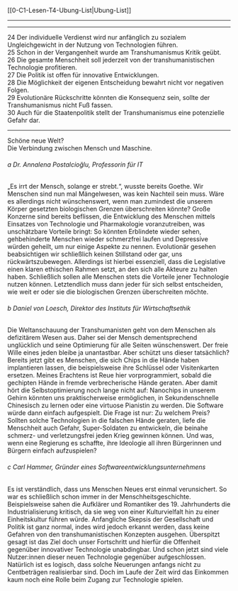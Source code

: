 [[0-C1-Lesen-T4-Ubung-List|Ubung-List]]

---


---

24 Der individuelle Verdienst wird nur anfänglich zu sozialem Ungleichgewicht in der Nutzung von Technologien führen.  
25 Schon in der Vergangenheit wurde am Transhumanismus Kritik geübt.  
26 Die gesamte Menschheit soll jederzeit von der transhumanistischen Technologie profitieren.  
27 Die Politik ist offen für innovative Entwicklungen.  
28 Die Möglichkeit der eigenen Entscheidung bewahrt nicht vor negativen Folgen.  
29 Evolutionäre Rückschritte könnten die Konsequenz sein, sollte der Transhumanismus nicht Fuß fassen.  
30 Auch für die Staatenpolitik stellt der Transhumanismus eine potenzielle Gefahr dar.

---

Schöne neue Welt?  
Die Verbindung zwischen Mensch und Maschine.

###### a Dr. Annalena Postalcioğlu, Professorin für IT  
„Es irrt der Mensch, solange er strebt.“, wusste bereits Goethe. Wir Menschen sind nun mal Mängelwesen, was kein Nachteil sein muss. Wäre es allerdings nicht wünschenswert, wenn man zumindest die unserem Körper gesetzten biologischen Grenzen überschreiten könnte? Große Konzerne sind bereits beflissen, die Entwicklung des Menschen mittels Einsatzes von Technologie und Pharmakologie voranzutreiben, was unschätzbare Vorteile bringt: So könnten Erblindete wieder sehen, gehbehinderte Menschen wieder schmerzfrei laufen und Depressive würden geheilt, um nur einige Aspekte zu nennen. Evolutionär gesehen beabsichtigen wir schließlich keinen Stillstand oder gar, uns rückwärtszubewegen. Allerdings ist hierbei essenziell, dass die Legislative einen klaren ethischen Rahmen setzt, an den sich alle Akteure zu halten haben. Schließlich sollen alle Menschen stets die Vorteile jener Technologie nutzen können. Letztendlich muss dann jeder für sich selbst entscheiden, wie weit er oder sie die biologischen Grenzen überschreiten möchte.

###### b Daniel von Loesch, Direktor des Instituts für Wirtschaftsethik  
Die Weltanschauung der Transhumanisten geht von dem Menschen als defizitärem Wesen aus. Daher sei der Mensch dementsprechend unglücklich und seine Optimierung für alle Seiten wünschenswert. Der freie Wille eines jeden bleibe ja unantastbar. Aber schützt uns dieser tatsächlich? Bereits jetzt gibt es Menschen, die sich Chips in die Hände haben implantieren lassen, die beispielsweise ihre Schlüssel oder Visitenkarten ersetzen. Meines Erachtens ist Reue hier vorprogrammiert, sobald die gechipten Hände in fremde verbrecherische Hände geraten. Aber damit hört die Selbstoptimierung noch lange nicht auf: Nanochips in unserem Gehirn könnten uns praktischerweise ermöglichen, in Sekundenschnelle Chinesisch zu lernen oder eine virtuose Pianistin zu werden. Die Software würde dann einfach aufgespielt. Die Frage ist nur: Zu welchem Preis? Sollten solche Technologien in die falschen Hände geraten, liefe die Menschheit auch Gefahr, Super-Soldaten zu entwickeln, die beinahe schmerz- und verletzungsfrei jeden Krieg gewinnen können. Und was, wenn eine Regierung es schaffte, ihre Ideologie all ihren Bürgerinnen und Bürgern einfach aufzuspielen?

###### c Carl Hammer, Gründer eines Softwareentwicklungsunternehmens  
Es ist verständlich, dass uns Menschen Neues erst einmal verunsichert. So war es schließlich schon immer in der Menschheitsgeschichte. Beispielsweise sahen die Aufklärer und Romantiker des 19. Jahrhunderts die Industrialisierung kritisch, da sie weg von einer Kulturvielfalt hin zu einer Einheitskultur führen würde. Anfangliche Skepsis der Gesellschaft und Politik ist ganz normal, indes wird jedoch erkannt werden, dass keine Gefahren von den transhumanistischen Konzepten ausgehen. Überspitzt gesagt ist das Ziel doch unser Fortschritt und hierfür die Offenheit gegenüber innovativer Technologie unabdingbar. Und schon jetzt sind viele Nutzer:innen dieser neuen Technologie gegenüber aufgeschlossen. Natürlich ist es logisch, dass solche Neuerungen anfangs nicht zu Centbeträgen realisierbar sind. Doch im Laufe der Zeit wird das Einkommen kaum noch eine Rolle beim Zugang zur Technologie spielen.